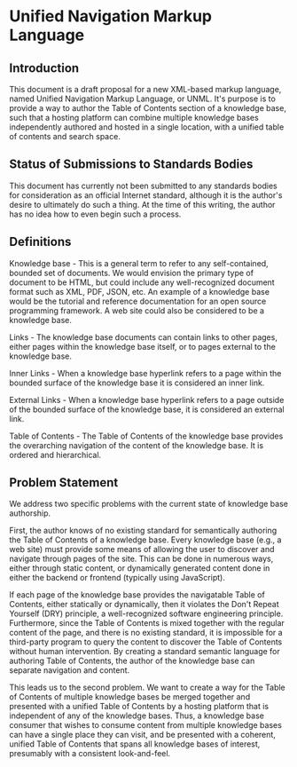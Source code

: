 # Unified Navigation Markup Language

Introduction
------------
This document is a draft proposal for a new XML-based markup language, named Unified Navigation Markup Language, or UNML. 
It's purpose is to provide a way to author the Table of Contents section of a knowledge base, such that a hosting platform 
can combine multiple knowledge bases independently authored and hosted in a single location, with a unified table of contents 
and search space.

Status of Submissions to Standards Bodies
-----------------------------------------
This document has currently not been submitted to any standards bodies for consideration as an official Internet standard, although
it is the author's desire to ultimately do such a thing. At the time of this writing, the author has no idea how to even begin
such a process.

Definitions
-----------
Knowledge base - This is a general term to refer to any self-contained, bounded set of documents. We would envision the primary type
of document to be HTML, but could include any well-recognized document format such as XML, PDF, JSON, etc. An example of a knowledge base would be the tutorial and reference documentation for an open source programming framework. A web site could also be considered
to be a knowledge base.

Links - The knowledge base documents can contain links to other pages, either pages within the knowledge base itself, or to pages
external to the knowledge base.

Inner Links - When a knowledge base hyperlink refers to a page within the bounded surface of the knowledge base it is considered an
inner link.

External Links - When a knowledge base hyperlink refers to a page outside of the bounded surface of the knowledge base, it is 
considered an external link.

Table of Contents - The Table of Contents of the knowledge base provides the overarching navigation of the content of the knowledge
base. It is ordered and hierarchical.

Problem Statement
-----------------
We address two specific problems with the current state of knowledge base authorship.

First, the author knows of no existing standard for semantically authoring the Table of Contents of a knowledge base. Every knowledge
base (e.g., a web site) must provide some means of allowing the user to discover and navigate through pages of the site. This can be 
done in numerous ways, either through static content, or dynamically generated content done in either the backend or frontend 
(typically using JavaScript).

If each page of the knowledge base provides the navigatable Table of Contents, either statically or dynamically, then it violates
the Don't Repeat Yourself (DRY) principle, a well-recognized software engineering principle. Furthermore, since the Table of Contents
is mixed together with the regular content of the page, and there is no existing standard, it is impossible for a third-party 
program to query the content to discover the Table of Contents without human intervention. By creating a standard semantic language
for authoring Table of Contents, the author of the knowledge base can separate navigation and content.

This leads us to the second problem. We want to create a way for the Table of Contents of multiple knowledge bases be merged together
and presented with a unified Table of Contents by a hosting platform that is independent of any of the knowledge bases. Thus, a
knowledge base consumer that wishes to consume content from multiple knowledge bases can have a single place they can visit, and
be presented with a coherent, unified Table of Contents that spans all knowledge bases of interest, presumably with a consistent
look-and-feel.


